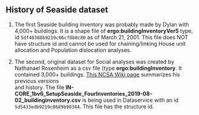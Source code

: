 ## History of Seaside dataset

1. The first Seaside building inventory was probably made by Dylan with 4,000+ buildings. It is a shape file of **ergo:buildingInventoryVer5** type, id `5df40388b9219c06cf8b0c80` as of March 21, 2001. This file does NOT have 
   structure id and cannot be used for chaining/linking House unit allocation and Population dislocation analyses.

2. The second, original dataset for Social analyses was created by Nathanael Rosenheim as a csv file (type **ergo:buildingInventory**. It contained 3,000+ buildings. [This NCSA Wiki page](https://opensource.ncsa.illinois.edu/confluence/display/INCORE1/Population+Dislocation) summarizes his previous versions  
   and history. The file **IN-CORE_1bv6_SetupSeaside_FourInventories_2019-08-02_buildinginventory.csv** is being used in Dataservice with an id `5d5433edb9219c0689b98344`. This file has the structure id.
   
